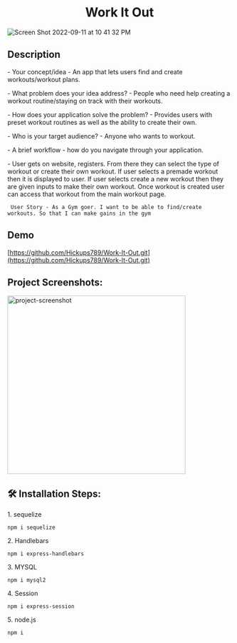 <h1 align="center" id="title">Work It Out</h1>

![Screen Shot 2022-09-11 at 10 41 32 PM](https://user-images.githubusercontent.com/105450365/189565718-21dde21d-5e68-4d15-9a18-2610678ab693.jpeg)

<h2>Description</h2>
   <p> - Your concept/idea - An app that lets users find and create workouts/workout plans. </p>
    <p> - What problem does your idea address? - People who need help creating a workout routine/staying on track with their workouts.</P>
   <p> - How does your application solve the problem? - Provides users with preset workout routines as well as the ability to create their own.</p>
   <p> - Who is your target audience? - Anyone who wants to workout.</p>
   <p> - A brief workflow - how do you navigate through your application. 
   <p> - User gets on website, registers.  From there they can select the type of workout or create their own workout.  If user selects a premade workout then it is displayed to user.  If user selects create a new workout then they are given inputs to make their own workout.  Once workout is created user can access that workout from the main workout page.</p>
   
     User Story - As a Gym goer. I want to be able to find/create workouts. So that I can make gains in the gym
 
  


<h2>Demo</h2>

[https://github.com/Hickups789/Work-It-Out.git](https://github.com/Hickups789/Work-It-Out.git)

<h2>Project Screenshots:</h2>

<img src="n/a" alt="project-screenshot" width="400" height="400/">

<h2>🛠️ Installation Steps:</h2>

<p>1. sequelize</p>

```
npm i sequelize
```

<p>2. Handlebars</p>

```
npm i express-handlebars
```

<p>3. MYSQL</p>

```
npm i mysql2
```

<p>4. Session</p>

```
npm i express-session
```

<p>5. node.js</p>

```
npm i
```
